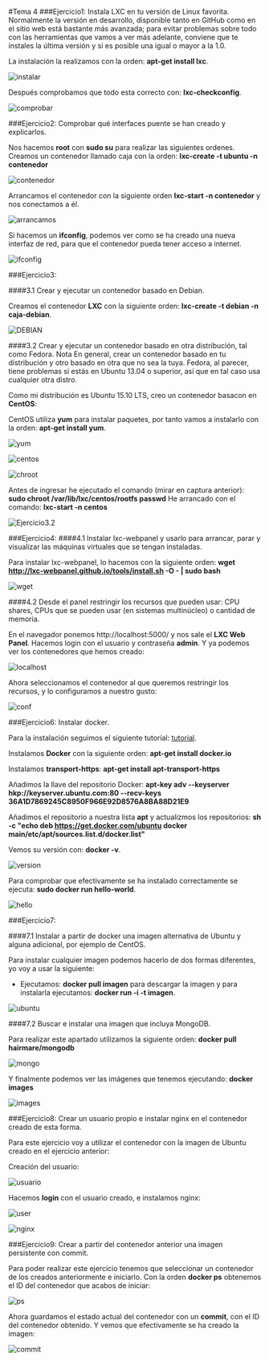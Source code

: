 #Tema 4
###Ejercicio1: Instala LXC en tu versión de Linux favorita. Normalmente la versión en desarrollo, disponible tanto en GitHub como en el sitio web está bastante más avanzada; para evitar problemas sobre todo con las herramientas que vamos a ver más adelante, conviene que te instales la última versión y si es posible una igual o mayor a la 1.0.

La instalación la realizamos con la orden: **apt-get install lxc**.

![instalar](https://i.gyazo.com/42bb65a88a0fcacb1c61cbc84c8f168f.png)

Después comprobamos que todo esta correcto con: **lxc-checkconfig**.

![comprobar](https://i.gyazo.com/1afd780bfce8e716eadb7efda2da776b.png)

###Ejercicio2: Comprobar qué interfaces puente se han creado y explicarlos.

Nos hacemos **root** con **sudo su** para realizar las siguientes ordenes.
Creamos un contenedor llamado caja con la orden: **lxc-create -t ubuntu -n contenedor**

![contenedor](https://i.gyazo.com/782e5c7279f97e447633dded23282d33.png)

Arrancamos el contenedor con la siguiente orden **lxc-start -n contenedor** y nos conectamos a él.

![arrancamos](https://i.gyazo.com/6d7fad4cb208108d788f7c17e4f15d23.png)

Si hacemos un **ifconfig**, podemos ver como se ha creado una nueva interfaz de red, para que el contenedor pueda tener acceso a internet.

![ifconfig](https://i.gyazo.com/c7cdd7c377ec3234c98befb545379a67.png)

###Ejercicio3: 

####3.1 Crear y ejecutar un contenedor basado en Debian.

Creamos el contenedor **LXC** con la siguiente orden: **lxc-create -t debian -n caja-debian**.

![DEBIAN](https://i.gyazo.com/cccadfb493dbb26d0bc81c8ab88d7a6d.png)

####3.2 Crear y ejecutar un contenedor basado en otra distribución, tal como Fedora. Nota En general, crear un contenedor basado en tu distribución y otro basado en otra que no sea la tuya. Fedora, al parecer, tiene problemas si estás en Ubuntu 13.04 o superior, así que en tal caso usa cualquier otra distro.

Como mi distribución es Ubuntu 15.10 LTS, creo un contenedor basacon en **CentOS**:

CentOS utiliza **yum** para instalar paquetes, por tanto vamos a instalarlo con la orden: **apt-get install yum**.

![yum](https://i.gyazo.com/d71dd7c9854920b31da27d9f981d9f5d.png)

![centos](https://i.gyazo.com/560207082fdf99cb93e01deaa0fdbb35.png)

![chroot](https://i.gyazo.com/84168e94965b492037e115ba701d96b7.png)

Antes de ingresar he ejecutado el comando (mirar en captura anterior): **sudo chroot /var/lib/lxc/centos/rootfs passwd**
He arrancado con el comando: **lxc-start -n centos**

![Ejercicio3.2](https://i.gyazo.com/1d10e6d95068ab86a0fbd7c7558d875d.png)

###Ejercicio4:
####4.1 Instalar lxc-webpanel y usarlo para arrancar, parar y visualizar las máquinas virtuales que se tengan instaladas.

Para instalar lxc-webpanel, lo hacemos con la siguiente orden: **wget http://lxc-webpanel.github.io/tools/install.sh -O - | sudo bash**

![wget](https://i.gyazo.com/03d4af3379f1c108cbebce9471890734.png)

####4.2 Desde el panel restringir los recursos que pueden usar: CPU shares, CPUs que se pueden usar (en sistemas multinúcleo) o cantidad de memoria.

En el navegador ponemos http://localhost:5000/ y nos sale el **LXC Web Panel**. Hacemos login con el usuario y contraseña **admin**. Y ya podemos ver los contenedores que hemos creado:

![localhost](https://i.gyazo.com/22c093c69b99133374e475a33afa314c.png)

Ahora seleccionamos el contenedor al que queremos restringir los recursos, y lo configuramos a nuestro gusto:

![conf](https://i.gyazo.com/af733b926e26cd28e037d2839ebe07aa.png)

###Ejercicio6: Instalar docker.

Para la instalación seguimos el siguiente tutorial: [tutorial](http://docs.docker.com/engine/installation/ubuntulinux/).

Instalamos **Docker** con la siguiente orden: **apt-get install docker.io**

Instalamos **transport-https**: **apt-get install apt-transport-https**

Añadimos la llave del repositorio Docker: **apt-key adv --keyserver hkp://keyserver.ubuntu.com:80 --recv-keys 36A1D7869245C8950F966E92D8576A8BA88D21E9**

Añadimos el repositorio a nuestra lista **apt** y actualizmos los repositorios: **sh -c "echo deb https://get.docker.com/ubuntu docker main\/etc/apt/sources.list.d/docker.list"**

Vemos su versión con: **docker -v**.

![version](https://i.gyazo.com/4f8446e897c18ba77c4dc42019ce2b48.png)

Para comprobar que efectivamente se ha instalado correctamente se ejecuta: **sudo docker run hello-world**.

![hello](https://i.gyazo.com/b8466d1a1fde8bee2679ffa55abfd992.png)

###Ejercicio7:

####7.1 Instalar a partir de docker una imagen alternativa de Ubuntu y alguna adicional, por ejemplo de CentOS.

Para instalar cualquier imagen podemos hacerlo de dos formas diferentes, yo voy a usar la siguiente:
 - Ejecutamos: **docker pull imagen** para descargar la imagen y para instalarla ejecutamos: **docker run -i -t imagen**. 

![ubuntu](https://i.gyazo.com/3b541fa4be19835c256c55f1a721ad25.png)

####7.2 Buscar e instalar una imagen que incluya MongoDB.

Para realizar este apartado utilizamos la siguiente orden: **docker pull hairmare/mongodb**
 
![mongo](https://i.gyazo.com/b4aaeae2dcb7c29de6879dd1c965d8bb.png)

Y finalmente podemos ver las imágenes que tenemos ejecutando: **docker images**

![images](https://i.gyazo.com/ecebff54f5205de2c73596a748eead17.png)

###Ejercicio8: Crear un usuario propio e instalar nginx en el contenedor creado de esta forma.

Para este ejercicio voy a utilizar el contenedor con la imagen de Ubuntu creado en el ejercicio anterior:

Creación del usuario:
    
![usuario](https://i.gyazo.com/9b0ca1d4c63638940214ac56172aeb5c.png)

Hacemos **login** con el usuario creado, e instalamos nginx:

![user](https://i.gyazo.com/89c2eda9bed7332626f998ef3aa8a024.png)

![nginx](https://i.gyazo.com/dea517381f302ec0d49293d2bdd00b4f.png)

###Ejercicio9: Crear a partir del contenedor anterior una imagen persistente con commit. 

Para poder realizar este ejercicio tenemos que seleccionar un contenedor de los creados anteriormente e iniciarlo.
Con la orden **docker ps** obtenemos el ID del contenedor que acabos de iniciar:

![ps](https://i.gyazo.com/5e2c9158aded555a3db91a7f5c20740b.png)

Ahora guardamos el estado actual del contenedor con un **commit**, con el ID del contenedor obtenido. Y vemos que efectivamente se ha creado la imagen:

![commit](https://i.gyazo.com/fd457c249c588ad990046cc1731f2d78.png)
